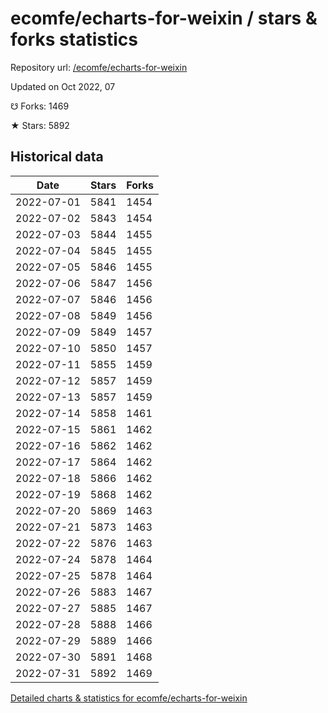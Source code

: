 # ecomfe/echarts-for-weixin / stars & forks statistics

Repository url: [/ecomfe/echarts-for-weixin](https://github.com/ecomfe/echarts-for-weixin)

Updated on Oct 2022, 07

☋ Forks: 1469

★ Stars: 5892

## Historical data
| Date | Stars | Forks |
|------|-------|-------|
| 2022-07-01 | 5841 | 1454 | 
| 2022-07-02 | 5843 | 1454 | 
| 2022-07-03 | 5844 | 1455 | 
| 2022-07-04 | 5845 | 1455 | 
| 2022-07-05 | 5846 | 1455 | 
| 2022-07-06 | 5847 | 1456 | 
| 2022-07-07 | 5846 | 1456 | 
| 2022-07-08 | 5849 | 1456 | 
| 2022-07-09 | 5849 | 1457 | 
| 2022-07-10 | 5850 | 1457 | 
| 2022-07-11 | 5855 | 1459 | 
| 2022-07-12 | 5857 | 1459 | 
| 2022-07-13 | 5857 | 1459 | 
| 2022-07-14 | 5858 | 1461 | 
| 2022-07-15 | 5861 | 1462 | 
| 2022-07-16 | 5862 | 1462 | 
| 2022-07-17 | 5864 | 1462 | 
| 2022-07-18 | 5866 | 1462 | 
| 2022-07-19 | 5868 | 1462 | 
| 2022-07-20 | 5869 | 1463 | 
| 2022-07-21 | 5873 | 1463 | 
| 2022-07-22 | 5876 | 1463 | 
| 2022-07-24 | 5878 | 1464 | 
| 2022-07-25 | 5878 | 1464 | 
| 2022-07-26 | 5883 | 1467 | 
| 2022-07-27 | 5885 | 1467 | 
| 2022-07-28 | 5888 | 1466 | 
| 2022-07-29 | 5889 | 1466 | 
| 2022-07-30 | 5891 | 1468 | 
| 2022-07-31 | 5892 | 1469 | 


[Detailed charts & statistics for ecomfe/echarts-for-weixin](https://reviewgithub.com/rep/ecomfe/echarts-for-weixin)
